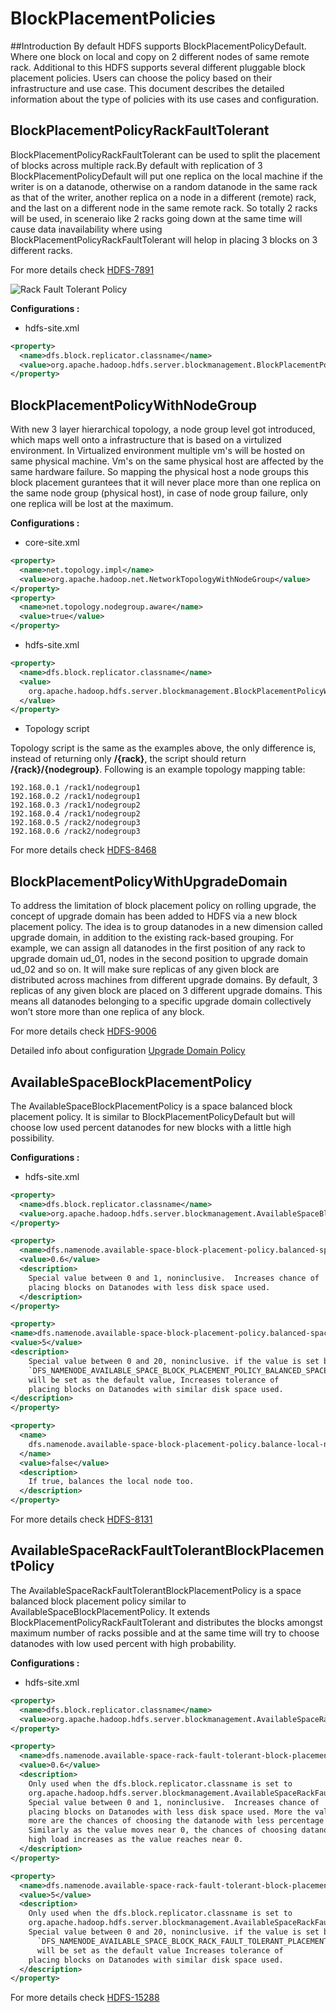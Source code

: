 <!---
  Licensed under the Apache License, Version 2.0 (the "License");
  you may not use this file except in compliance with the License.
  You may obtain a copy of the License at

   http://www.apache.org/licenses/LICENSE-2.0

  Unless required by applicable law or agreed to in writing, software
  distributed under the License is distributed on an "AS IS" BASIS,
  WITHOUT WARRANTIES OR CONDITIONS OF ANY KIND, either express or implied.
  See the License for the specific language governing permissions and
  limitations under the License. See accompanying LICENSE file.
-->

BlockPlacementPolicies
======================
<!-- MACRO{toc|fromDepth=0|toDepth=3} -->

##Introduction
By default HDFS supports BlockPlacementPolicyDefault. Where one block on local and copy on 2 different nodes of same remote rack. Additional to this HDFS supports several different pluggable block placement policies. Users can choose the policy based on their infrastructure and use case. This document describes the detailed information about the type of policies with its use cases and configuration.


## BlockPlacementPolicyRackFaultTolerant

BlockPlacementPolicyRackFaultTolerant can be used to split the placement of blocks across multiple rack.By default with replication of 3 BlockPlacementPolicyDefault will  put one replica on the local machine if the writer is on a datanode, otherwise on a random datanode in the same rack as that of the writer, another replica on a node in a different (remote) rack, and the last on a different node in the same remote rack. So totally 2 racks will be used, in sceneraio like 2 racks going down at the same time will cause data inavailability where using BlockPlacementPolicyRackFaultTolerant will helop in placing 3 blocks on 3 different racks.

For more details check [HDFS-7891](https://issues.apache.org/jira/browse/HDFS-7891)

![Rack Fault Tolerant Policy](images/RackFaultTolerant.jpg)

  **Configurations :**

- hdfs-site.xml

```xml
<property>
  <name>dfs.block.replicator.classname</name>
  <value>org.apache.hadoop.hdfs.server.blockmanagement.BlockPlacementPolicyRackFaultTolerant</value>
</property>
```


## BlockPlacementPolicyWithNodeGroup

With new 3 layer hierarchical topology, a node group level got introduced, which maps well onto a infrastructure that is based on a virtulized environment. In Virtualized environment multiple vm's will be hosted on same physical machine. Vm's on the same physical host are affected by the same hardware failure. So mapping the physical host a node groups this block placement gurantees that it will never place more than one replica on the same node group (physical host), in case of node group failure, only one replica will be lost at the maximum.

  **Configurations :**

- core-site.xml

```xml
<property>
  <name>net.topology.impl</name>
  <value>org.apache.hadoop.net.NetworkTopologyWithNodeGroup</value>
</property>
<property>
  <name>net.topology.nodegroup.aware</name>
  <value>true</value>
</property>
```

- hdfs-site.xml

```xml
<property>
  <name>dfs.block.replicator.classname</name>
  <value>
    org.apache.hadoop.hdfs.server.blockmanagement.BlockPlacementPolicyWithNodeGroup
  </value>
</property>
```

-    Topology script

Topology script is the same as the examples above, the only difference is,
instead of returning only **/{rack}**, the script should return
**/{rack}/{nodegroup}**. Following is an example topology mapping table:

```
192.168.0.1 /rack1/nodegroup1
192.168.0.2 /rack1/nodegroup1
192.168.0.3 /rack1/nodegroup2
192.168.0.4 /rack1/nodegroup2
192.168.0.5 /rack2/nodegroup3
192.168.0.6 /rack2/nodegroup3
```

For more details check [HDFS-8468](https://issues.apache.org/jira/browse/HADOOP-8468)

## BlockPlacementPolicyWithUpgradeDomain

To address the limitation of block placement policy on rolling upgrade, the concept of upgrade domain has been added to HDFS via a new block placement policy. The idea is to group datanodes in a new dimension called upgrade domain, in addition to the existing rack-based grouping. For example, we can assign all datanodes in the first position of any rack to upgrade domain ud_01, nodes in the second position to upgrade domain ud_02 and so on.
It will make sure replicas of any given block are distributed across machines from different upgrade domains. By default, 3 replicas of any given block are placed on 3 different upgrade domains. This means all datanodes belonging to a specific upgrade domain collectively won’t store more than one replica of any block.

For more details check [HDFS-9006](https://issues.apache.org/jira/browse/HDFS-9006)

Detailed info about configuration  [Upgrade Domain Policy](HdfsUpgradeDomain.html)

## AvailableSpaceBlockPlacementPolicy

The AvailableSpaceBlockPlacementPolicy is a space balanced block placement policy. It is similar to BlockPlacementPolicyDefault but will choose low used percent datanodes for new blocks with a little high possibility.

  **Configurations :**

- hdfs-site.xml

```xml
<property>
  <name>dfs.block.replicator.classname</name>
  <value>org.apache.hadoop.hdfs.server.blockmanagement.AvailableSpaceBlockPlacementPolicy</value>
</property>

<property>
  <name>dfs.namenode.available-space-block-placement-policy.balanced-space-preference-fraction</name>
  <value>0.6</value>
  <description>
    Special value between 0 and 1, noninclusive.  Increases chance of
    placing blocks on Datanodes with less disk space used.
  </description>
</property>

<property>
<name>dfs.namenode.available-space-block-placement-policy.balanced-space-tolerance</name>
<value>5</value>
<description>
    Special value between 0 and 20, noninclusive. if the value is set beyond the scope, 
    `DFS_NAMENODE_AVAILABLE_SPACE_BLOCK_PLACEMENT_POLICY_BALANCED_SPACE_TOLERANCE_DEFAULT` 
    will be set as the default value, Increases tolerance of
    placing blocks on Datanodes with similar disk space used.
</description>
</property>

<property>
  <name>
    dfs.namenode.available-space-block-placement-policy.balance-local-node
  </name>
  <value>false</value>
  <description>
    If true, balances the local node too.
  </description>
</property>
```

For more details check [HDFS-8131](https://issues.apache.org/jira/browse/HDFS-8131)

## AvailableSpaceRackFaultTolerantBlockPlacementPolicy

The AvailableSpaceRackFaultTolerantBlockPlacementPolicy is a space balanced block placement policy similar to AvailableSpaceBlockPlacementPolicy. It extends BlockPlacementPolicyRackFaultTolerant and distributes the blocks
amongst maximum number of racks possible and at the same time will try to choose datanodes with low used percent with high probability.

  **Configurations :**

- hdfs-site.xml

```xml
<property>
  <name>dfs.block.replicator.classname</name>
  <value>org.apache.hadoop.hdfs.server.blockmanagement.AvailableSpaceRackFaultTolerantBlockPlacementPolicy</value>
</property>

<property>
  <name>dfs.namenode.available-space-rack-fault-tolerant-block-placement-policy.balanced-space-preference-fraction</name>
  <value>0.6</value>
  <description>
    Only used when the dfs.block.replicator.classname is set to
    org.apache.hadoop.hdfs.server.blockmanagement.AvailableSpaceRackFaultTolerantBlockPlacementPolicy.
    Special value between 0 and 1, noninclusive.  Increases chance of
    placing blocks on Datanodes with less disk space used. More the value near 1
    more are the chances of choosing the datanode with less percentage of data.
    Similarly as the value moves near 0, the chances of choosing datanode with
    high load increases as the value reaches near 0.
  </description>
</property>

<property>
  <name>dfs.namenode.available-space-rack-fault-tolerant-block-placement-policy.balanced-space-tolerance</name>
  <value>5</value>
  <description>
    Only used when the dfs.block.replicator.classname is set to
    org.apache.hadoop.hdfs.server.blockmanagement.AvailableSpaceRackFaultTolerantBlockPlacementPolicy.
    Special value between 0 and 20, noninclusive. if the value is set beyond the scope,
      `DFS_NAMENODE_AVAILABLE_SPACE_BLOCK_RACK_FAULT_TOLERANT_PLACEMENT_POLICY_BALANCED_SPACE_TOLERANCE_DEFAULT`
      will be set as the default value Increases tolerance of
    placing blocks on Datanodes with similar disk space used.
  </description>
</property>
```

For more details check [HDFS-15288](https://issues.apache.org/jira/browse/HDFS-15288)